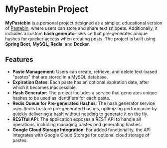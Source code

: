 # MyPastebin Project

**MyPastebin** is a personal project designed as a simpler, educational version of [Pastebin](https://pastebin.com/), where users can store and share text snippets. Additionally, it includes a custom **hash generator** service that pre-generates unique hashes for quicker access when creating posts. The project is built using **Spring Boot**, **MySQL**, **Redis**, and **Docker**.

## Features

- **Paste Management**: Users can create, retrieve, and delete text-based "pastes" that are stored in a MySQL database.
- **Expiration Dates**: Each paste has an optional expiration date, after which it becomes inaccessible.
- **Hash Generator**: The project includes a service that generates unique hashes to be used as identifiers for each paste.
- **Redis Queue for Pre-generated Hashes**: The hash generator service uses Redis to store pre-generated hashes, optimizing performance by quickly delivering a hash without needing to generate it on the fly.
- **RESTful API**: The application exposes a REST API to handle all operations, including managing pastes and generating hashes.
- **Google Cloud Storage Integration**: For added functionality, the API integrates with Google Cloud Storage for optional cloud storage of pastes.
